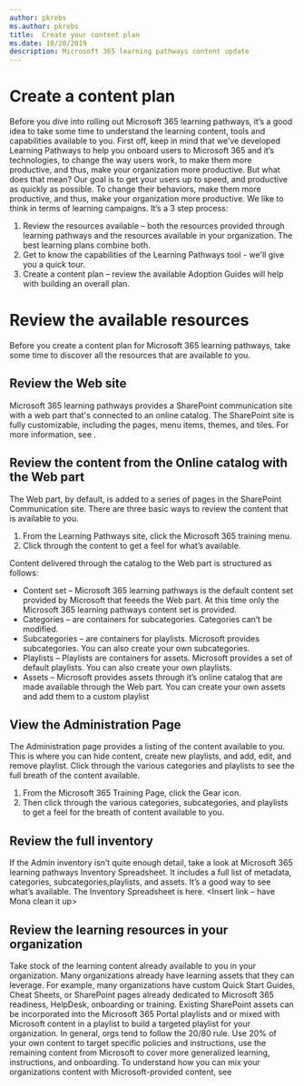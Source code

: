 ```yaml
---
author: pkrebs
ms.author: pkrebs
title:  Create your content plan
ms.date: 10/20/2019
description: Microsoft 365 learning pathways content update
---
```


# Create a content plan
Before you dive into rolling out Microsoft 365 learning pathways, it’s a good idea to take some time to understand the learning content, tools and capabilities available to you. First off, keep in mind that we’ve developed Learning Pathways to help you onboard users to Microsoft 365 and it’s technologies, to change the way users work, to make them more productive, and thus, make your organization more productive. But what does that mean? Our goal is to get your users up to speed, and productive as quickly as possible. To change their behaviors, make them more productive, and thus, make your organization more productive. We like to think in terms of learning campaigns. It’s a 3 step process:

1. Review the resources available – both the resources provided through learning pathways and the resources available in your organization. The best learning plans combine both.
2. Get to know the capabilities of the Learning Pathways tool - we'll give you a quick tour. 
3. Create a content plan – review the available Adoption Guides will help with building an overall plan.

# Review the available resources
Before you create a content plan for Microsoft 365 learning pathways, take some time to discover all the resources that are available to you. 

## Review the Web site
Microsoft 365 learning pathways provides a SharePoint communication site with a web part that's connected to an online catalog. The SharePoint site is fully customizable, including the pages, menu items, themes, and tiles. For more information, see <customizing the site section>.

## Review the content from the Online catalog with the Web part
The Web part, by default, is added to a series of pages in the SharePoint Communication site. There are three basic ways to review the content that is available to you. 
1. From the Learning Pathways site, click the Microsoft 365 training menu. 
2. Click through the content to get a feel for what’s available. 

Content delivered through the catalog to the Web part is structured as follows:

- Content set – Microsoft 365 learning pathways is the default content set provided by Microsoft that feeeds the Web part. At this time only the Microsoft 365 learning pathways content set is provided.  
- Categories – are containers for subcategories. Categories can’t be modified.
- Subcategories – are containers for playlists. Microsoft provides subcategories. You can also create your own subcategories. 
- Playlists – Playlists are containers for assets. Microsoft provides a set of default playlists. You can also create your own playlists.
- Assets – Microsoft provides assets through it’s online catalog that are made available through the Web part. You can create your own assets and add them to a custom playlist

## View the Administration Page
The Administration page provides a listing of the content available to you. This is where you can hide content, create new playlists, and add, edit, and remove playlist. Click through the various categories and playlists to see the full breath of the content available. 

1. From the Microsoft 365 Training Page, click the Gear icon. 
2. Then click through the various categories, subcategories, and playlists to get a feel for the breath of content available to you. 

## Review the full inventory
If the Admin inventory isn’t quite enough detail, take a look at Microsoft 365 learning pathways Inventory Spreadsheet. It includes a full list of metadata, categories, subcategories,playlists, and assets. It’s a good way to see what’s available. The Inventory Spreadsheet is here. <Insert link – have Mona clean it up>

## Review the learning resources in your organization
Take stock of the learning content already available to you in your organization.
Many organizations already have learning assets that they can leverage. For example, many organizations have custom Quick Start Guides, Cheat Sheets, or SharePoint pages already dedicated to Microsoft 365 readiness, HelpDesk, onboarding or training. Existing SharePoint assets can be incorporated into the Microsoft 365 Portal playlists and or mixed with Microsoft content in a playlist to build a targeted playlist for your organization. In general, orgs tend to follow the 20/80 rule. Use 20% of your own content to target specific policies and instructions, use the remaining content from Microsoft to cover more generalized learning, instructions, and onboarding. To understand how you can mix your organizations content with Microsoft-provided content, see <Customizing Learning Pathways>

